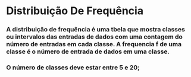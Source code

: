 # Distribuição De Frequência

### A distribuição de frequência é uma tbela que mostra classes ou intervalos das entradas de dados com uma contagem do número de entradas em cada classe. A frequencia f de uma classe é o número de entrada de dados em uma classe. 

### O número de classes deve estar entre 5 e 20;
